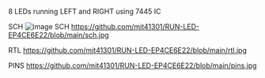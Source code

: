 8 LEDs running LEFT and RIGHT using 7445 IC

SCH
![image SCH]([relative/path/in/repository/to/image.svg](https://github.com/mit41301/RUN-LED-EP4CE6E22/blob/main/sch.jpg))
https://github.com/mit41301/RUN-LED-EP4CE6E22/blob/main/sch.jpg

RTL
https://github.com/mit41301/RUN-LED-EP4CE6E22/blob/main/rtl.jpg

PINS
https://github.com/mit41301/RUN-LED-EP4CE6E22/blob/main/pins.jpg
